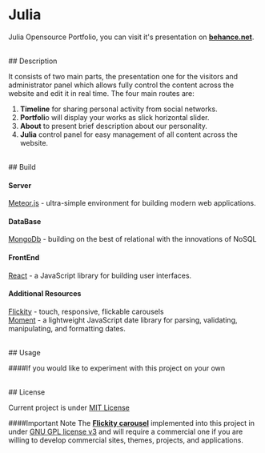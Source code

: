 # Julia

Julia Opensource Portfolio, you can visit it's presentation on [**behance.net**](https://www.behance.net/gallery/43176751/Julia-Presentation-Open-Source-Portfolio-Code).

<br />
## Description

It consists of two main parts, the presentation one for the visitors and administrator panel which allows fully control the content across the website and edit it in real time. The four main routes are:

1. **Timeline** for sharing personal activity from social networks.
2. **Portfoli**o will display your works as slick horizontal slider. 
3. **About** to present brief description about our personality.
4. **Julia** control panel for easy management of all content across the website.

<br>
## Build

#### Server

[Meteor.js](https://github.com/meteor/meteor) - ultra-simple environment for building modern web applications.

#### DataBase

[MongoDb](https://github.com/mongodb/mongo) - building on the best of relational with the innovations of NoSQL

#### FrontEnd

[React](https://github.com/facebook/react) - a JavaScript library for building user interfaces.

#### Additional Resources

[Flickity](https://github.com/metafizzy/flickity) - touch, responsive, flickable carousels<br>
[Moment](https://github.com/moment/moment) - a lightweight JavaScript date library for parsing, validating, manipulating, and formatting dates.

<br>
## Usage

####If you would like to experiment with this project on your own



<br>
## License

Current project is under [MIT License](https://opensource.org/licenses/MIT) 

####Important Note
The [**Flickity carousel**](https://github.com/metafizzy/flickity) implemented into this project in under [GNU GPL license v3](https://www.gnu.org/licenses/gpl-3.0.html) and will require a commercial one if you are willing to develop commercial sites, themes, projects, and applications.
